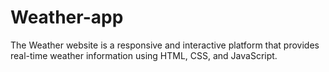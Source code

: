 # Weather-app
The Weather website is a responsive and interactive platform that provides real-time weather information using HTML, CSS, and JavaScript.
